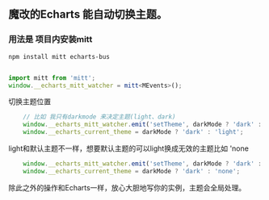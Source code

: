 ## 魔改的Echarts 能自动切换主题。

### 用法是 项目内安装mitt
```npm
npm install mitt echarts-bus
```
```typescript main.ts 、main.js

import mitt from 'mitt';
window.__echarts_mitt_watcher = mitt<MEvents>();
```
切换主题位置
```typescript
    // 比如 我只有darkmode 来决定主题(light、dark) 
    window.__echarts_mitt_watcher.emit('setTheme', darkMode ? 'dark' : 'light');
    window.__echarts_current_theme = darkMode ? 'dark' : 'light';
```
light和默认主题不一样，想要默认主题的可以light换成无效的主题比如 'none

```typescript
    window.__echarts_mitt_watcher.emit('setTheme', darkMode ? 'dark' : 'none');
    window.__echarts_current_theme = darkMode ? 'dark' : 'none';
```
除此之外的操作和Echarts一样，放心大胆地写你的实例，主题会全局处理。

